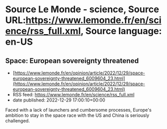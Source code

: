# Source Le Monde - science, Source URL:https://www.lemonde.fr/en/science/rss_full.xml, Source language: en-US

## Space: European sovereignty threatened
 - [https://www.lemonde.fr/en/opinion/article/2022/12/29/space-european-sovereignty-threatened_6009604_23.html](https://www.lemonde.fr/en/opinion/article/2022/12/29/space-european-sovereignty-threatened_6009604_23.html)
 - RSS feed: https://www.lemonde.fr/en/science/rss_full.xml
 - date published: 2022-12-29 17:00:10+00:00

Faced with a lack of launchers and cumbersome processes, Europe's ambition to stay in the space race with the US and China is seriously challenged.
